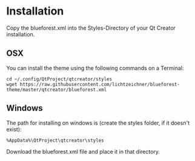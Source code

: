 # Installation

Copy the blueforest.xml into the Styles-Directory of your Qt Creator installation.

## OSX

You can install the theme using the following commands on a Terminal:

    cd ~/.config/QtProject/qtcreator/styles
    wget https://raw.githubusercontent.com/lichtzeichner/blueforest-theme/master/qtcreator/blueforest.xml

## Windows

The path for installing on windows is (create the styles folder, if it doesn't exist):

    %AppData%\QtProject\qtcreator\styles

Download the blueforest.xml file and place it in that directory.
